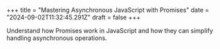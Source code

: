 +++
title = "Mastering Asynchronous JavaScript with Promises"
date = "2024-09-02T11:32:45.291Z"
draft = false
+++

  Understand how Promises work in JavaScript and how they can simplify handling asynchronous operations.
        